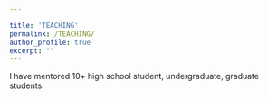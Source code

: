 ```yaml
---

title: 'TEACHING'
permalink: /TEACHING/
author_profile: true
excerpt: ""
---
```


I have mentored 10+ high school student, undergraduate, graduate students. 


